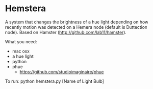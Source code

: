Hemstera
==========

A system that changes the brightness of a hue light depending on how recently motion was detected on a Hemera node (default is Duttection node).
Based on Hamster (http://github.com/lab11/hamster).

What you need:
* mac osx 
* a hue light
* python
* phue
  - https://github.com/studioimaginaire/phue

To run:
    python hemstera.py [Name of Light Bulb]
